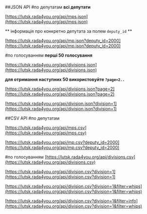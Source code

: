 ##JSON АРІ
#по депутатам
**всі депутати**

[https://lutsk.rada4you.org/api/mps.json](https://lutsk.rada4you.org/api/mps.json)

** інформація про конкретно депутата за полем `deputy_id` **
 
[https://lutsk.rada4you.org/api/mp.json?deputy_id=2000](https://lutsk.rada4you.org/api/mp.json?deputy_id=2000) 

#по голосуванням
**перші 50 голосування**

[https://lutsk.rada4you.org/api/divisions.json](https://lutsk.rada4you.org/api/divisions.json) 

**для отримання наступних 50 використовуйте `?page=2..`**

[https://lutsk.rada4you.org/api/divisions.json?page=2](https://lutsk.rada4you.org/api/divisions.json?page=2) 

[https://lutsk.rada4you.org/api/division.json?division=1](https://lutsk.rada4you.org/api/division.json?division=1)

##CSV АРІ
#по депутатам

[https://lutsk.rada4you.org/api/mps.csv](https://lutsk.rada4you.org/api/mps.csv)

[https://lutsk.rada4you.org/api/mp.csv?deputy_id=2000](https://lutsk.rada4you.org/api/mp.csv?deputy_id=2000)

#по голосуванням
[https://lutsk.rada4you.org/api/divisions.csv](https://lutsk.rada4you.org/api/divisions.csv)

[https://lutsk.rada4you.org/api/division.csv?division=1](https://lutsk.rada4you.org/api/division.csv?division=1)

[https://lutsk.rada4you.org/api/division.csv?division=1&filter=whips](https://lutsk.rada4you.org/api/division.csv?division=1&filter=whips)

[https://lutsk.rada4you.org/api/division.csv?division=1&filter=info](https://lutsk.rada4you.org/api/division.csv?division=1&filter=whips)